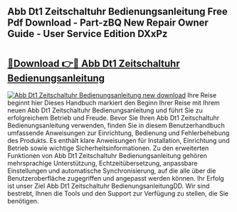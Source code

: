 ## Abb Dt1 Zeitschaltuhr Bedienungsanleitung Free Pdf Download - Part-zBQ New Repair Owner Guide - User Service Edition DXxPz

# <h2><a href="http://df1666.blite.top/?on=Abb+Dt1+Zeitschaltuhr+Bedienungsanleitung">🔗Download 👉🔴 Abb Dt1 Zeitschaltuhr Bedienungsanleitung</a></h2>

[![Abb Dt1 Zeitschaltuhr Bedienungsanleitung new download](https://i.imgur.com/lujVjoI.png)](http://df1666.blite.top/?on=Abb+Dt1+Zeitschaltuhr+Bedienungsanleitung)
Ihre Reise beginnt hier Dieses Handbuch markiert den Beginn Ihrer Reise mit Ihrem neuen Abb Dt1 Zeitschaltuhr Bedienungsanleitung und führt Sie zu erfolgreichem Betrieb und Freude. Bevor Sie Ihren Abb Dt1 Zeitschaltuhr Bedienungsanleitung verwenden, finden Sie in diesem Benutzerhandbuch umfassende Anweisungen zur Einrichtung, Bedienung und Fehlerbehebung des Produkts. Es enthält klare Anweisungen für Installation, Einrichtung und Betrieb sowie wichtige Sicherheitsinformationen. Zu den erweiterten Funktionen von Abb Dt1 Zeitschaltuhr Bedienungsanleitung gehören mehrsprachige Unterstützung, Echtzeitübersetzung, anpassbare Einstellungen und automatische Synchronisierung, auf die alle über die Benutzeroberfläche zugegriffen und angepasst werden können. Ihr Erfolg ist unser Ziel Abb Dt1 Zeitschaltuhr BedienungsanleitungDD. Wir sind bestrebt, Ihnen die Tools und den Support zur Verfügung zu stellen, die Sie benötigen.
